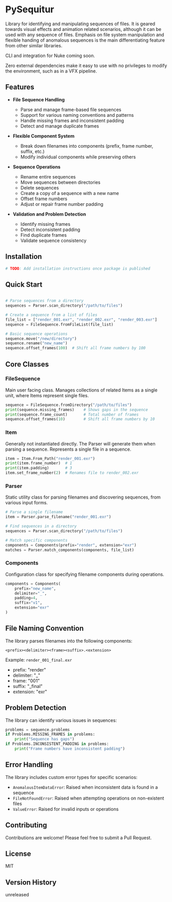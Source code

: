 # PySequitur

Library for identifying and manipulating sequences of files. It is geared towards visual effects and animation related scenarios, although it can be used with any sequence of files. Emphasis on file system manipulation and flexible handing of anomalous sequences is the main differentiating feature from other similar libraries.

CLI and integration for Nuke coming soon.

Zero external dependencies make it easy to use with no privileges to modify the environment, such as in a VFX pipeline.

## Features

- **File Sequence Handling**
  - Parse and manage frame-based file sequences
  - Support for various naming conventions and patterns
  - Handle missing frames and inconsistent padding
  - Detect and manage duplicate frames

- **Flexible Component System**
  - Break down filenames into components (prefix, frame number, suffix, etc.)
  - Modify individual components while preserving others
  
- **Sequence Operations**
  - Rename entire sequences
  - Move sequences between directories
  - Delete sequences
  - Create a copy of a sequence with a new name
  - Offset frame numbers
  - Adjust or repair frame number padding

- **Validation and Problem Detection**
  - Identify missing frames
  - Detect inconsistent padding
  - Find duplicate frames
  - Validate sequence consistency

## Installation

```bash
# TODO: Add installation instructions once package is published
```

## Quick Start

```python

# Parse sequences from a directory
sequences = Parser.scan_directory("/path/to/files")

# Create a sequence from a list of files
file_list = ["render_001.exr", "render_002.exr", "render_003.exr"]
sequence = FileSequence.fromFileList(file_list)

# Basic sequence operations
sequence.move("/new/directory")
sequence.rename("new_name")
sequence.offset_frames(100)  # Shift all frame numbers by 100
```

## Core Classes

### FileSequence
Main user facing class.
Manages collections of related Items as a single unit, where Items represent single files.

```python
sequence = FileSequence.fromDirectory("/path/to/files")
print(sequence.missing_frames)    # Shows gaps in the sequence
print(sequence.frame_count)       # Total number of frames
sequence.offset_frames(10)        # Shift all frame numbers by 10
```


### Item
Generally not instantiated directly. The Parser will generate them when parsing a sequence.
Represents a single file in a sequence.

```python
item = Item.From_Path("render_001.exr")
print(item.frame_number)  # 1
print(item.padding)       # 3
item.set_frame_number(2)  # Renames file to render_002.exr
```

### Parser
Static utility class for parsing filenames and discovering sequences, from various input forms.

```python
# Parse a single filename
item = Parser.parse_filename("render_001.exr")

# Find sequences in a directory
sequences = Parser.scan_directory("/path/to/files")

# Match specific components
components = Components(prefix="render", extension="exr")
matches = Parser.match_components(components, file_list)
```

### Components
Configuration class for specifying filename components during operations.

```python
components = Components(
    prefix="new_name",
    delimiter="_",
    padding=4,
    suffix="v1",
    extension="exr"
)
```

## File Naming Convention

The library parses filenames into the following components:
```
<prefix><delimiter><frame><suffix>.<extension>
```

Example: `render_001_final.exr`
- prefix: "render"
- delimiter: "_"
- frame: "001"
- suffix: "_final"
- extension: "exr"

## Problem Detection

The library can identify various issues in sequences:

```python
problems = sequence.problems
if Problems.MISSING_FRAMES in problems:
    print("Sequence has gaps")
if Problems.INCONSISTENT_PADDING in problems:
    print("Frame numbers have inconsistent padding")
```

## Error Handling

The library includes custom error types for specific scenarios:

- `AnomalousItemDataError`: Raised when inconsistent data is found in a sequence
- `FileNotFoundError`: Raised when attempting operations on non-existent files
- `ValueError`: Raised for invalid inputs or operations

## Contributing

Contributions are welcome! Please feel free to submit a Pull Request.

## License

MIT

## Version History

unreleased